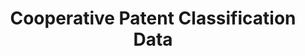 ---
layout: default
bigquery: https://console.cloud.google.com/bigquery?p=patents-public-data&d=cpc&page=dataset
citation: '“Cooperative Patent Classification” by the EPO and USPTO, for public use. '
contributors: EPO, USPTO
cost: None
description: Cooperative Patent Classification Data contains the scheme and definitions
  of the Cooperative Patent Classification system for classifying patent documents.
  The CPC is the result of a partnership between the EPO and the USPTO in their joint
  effort to develop a common, internationally compatible classification system for
  technical documents, in particular patent publications, which will be used by both
  offices in the patent granting process
documentation: https://www.cooperativepatentclassification.org/cpcSchemeAndDefinitions
last_edit: Mon, 04 Apr 2022 19:07:06 GMT
location: https://www.cooperativepatentclassification.org/index
maintained_by: USPTO, EPO
schema_fields: '[''not_allocatable'', ''dateRevised'', ''breakdown_code'', ''title_full'',
  ''titleFull'', ''limiting_references'', ''applicationReferences'', ''symbol'', ''notAllocatable'',
  ''child_groups'', ''status'', ''title_part'', ''informative_references'', ''residual_references'',
  ''titlePart'', ''parents'', ''ipc_concordant'', ''residualReferences'', ''definition'',
  ''ipcConcordant'', ''limitingReferences'', ''application_references'', ''additional_only'',
  ''informativeReferences'', ''glossary'', ''level'', ''date_revised'', ''breakdownCode'',
  ''sizeCache'', ''childGroups'', ''children'', ''synonyms'']'
shortname: cooperative_patent_classification
tags:
- patents
- science
title: Cooperative Patent Classification Data
uuid: 984374a7-16e9-4b35-9445-458daceb01bf
---